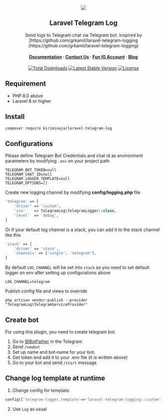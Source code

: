
<p align="center">
<img src="https://user-images.githubusercontent.com/39618526/209768908-54509816-d5d5-427e-bb01-05649ad8604a.png"/>
</p>

<h2 align="center">Laravel Telegram Log</h2>
  <p align="center">Send logs to Telegram chat via Telegram bot. Inspired by [https://github.com/grkamil/laravel-telegram-logging (https://github.com/grkamil/laravel-telegram-logging)</p>

<h4 align="center">
  <a href="https://developer.kiriminaja.com">Documentation</a>
  <span> · </span>
  <a href="mailto:tech@kiriminaja.com">Contact Us</a>
  <span> · </span>
  <a href="https://instagram.com/kiriminaja.it">Fun IG Account</a>
  <span> · </span>
  <a href="https://developer.kiriminaja.com/blog">Blog</a>
</h4>

<p align="center">
<a href="https://packagist.org/packages/kiriminaja/laravel-telegram-log"><img src="https://img.shields.io/packagist/dt/kiriminaja/laravel-telegram-log" alt="Total Downloads"></a>
<a href="https://packagist.org/packages/kiriminaja/laravel-telegram-log"><img src="https://img.shields.io/packagist/v/kiriminaja/laravel-telegram-log" alt="Latest Stable Version"></a>
<a href="https://packagist.org/packages/kiriminaja/laravel-telegram-log"><img src="https://img.shields.io/packagist/l/kiriminaja/laravel-telegram-log" alt="License"></a>
</p>

## Requirement
- PHP 8.0 above
- Laravel 8 or higher

## Install
```bash
composer require kiriminaja/laravel-telegram-log
```

## Configurations
Please define Telegram Bot Credentials and chat id as environment parameters by modifying `.env` on your project path
```dotenv
TELEGRAM_BOT_TOKEN=null
TELEGRAM_CHAT_ID=null
TELEGRAM_LOGGER_TEMPLATE=null
TELEGRAM_OPTIONS=[]
```
Create new logging channel by modifying **config/logging.php** file
```php
'telegram' => [
    'driver' => 'custom',
    'via'    => TelegramLog\TelegramLogger::class,
    'level'  => 'debug',
]
```
Or if your default log channel is a stack, you can add it to the stack channel like this
```php
'stack' => [
    'driver' => 'stack',
    'channels' => ['single', 'telegram'],
]
```
By default `LOG_CHANNEL` will be set into `stack` so you need to set default logger on env after setting up configurations above
```dotenv
LOG_CHANNEL=telegram
```
Publish config file and views to override
```shell
php artisan vendor:publish --provider "TelegramLog\TelegramServiceProvider"
```

## Create bot
For using this plugin, you need to create telegram bot
1. Go to [@BotFather](https://t.me/botfather) in the Telegram
2. Send `/newbot`
3. Set up name and bot-name for your bot.
4. Get token and add it to your .env file (it is written above)
5. Go to your bot and send `/start` message

## Change log template at runtime
1. Change config for template. 
```php
config(['telegram-logger.template'=>'laravel-telegram-logging::custom'])
```
2. Use `Log` as usual
